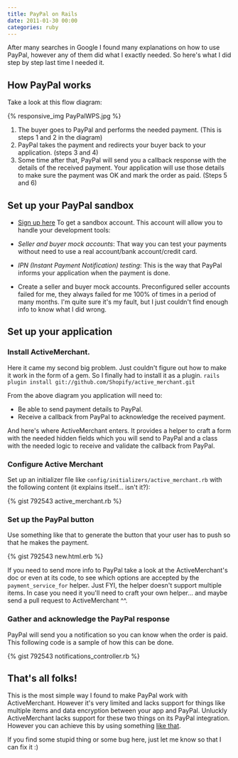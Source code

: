 ```yaml
---
title: PayPal on Rails
date: 2011-01-30 00:00
categories: ruby
---
```


After many searches in Google I found many explanations on how to use PayPal,
however any of them did what I exactly needed. So here's what I did step by
step last time I needed it.

## How PayPal works

Take a look at this flow diagram:

{% responsive_img PayPalWPS.jpg %}

 1.   The buyer goes to PayPal and performs the needed payment. (This is steps
      1 and 2 in the diagram)
 2.   PayPal takes the payment and redirects your buyer back to your
      application.  (steps 3 and 4)
 3.   Some time after that, PayPal will send you a callback response with the
    details of the received payment. Your application will use those details to
make sure the payment was OK and mark the order as paid. (Steps 5 and 6)

## Set up your PayPal sandbox
 * [Sign up here](https://developer.paypal.com) To get a sandbox
     account. This account will allow you to handle your development
     tools:

  * _Seller and buyer mock accounts_: That way you can test your payments
    without need to use a real account/bank account/credit card.
  * _IPN (Instant Payment Notification) testing_: This is the way that
    PayPal informs your application when the payment is done.

 * Create a seller and buyer mock accounts. Preconfigured seller
 accounts failed for me, they always failed for me 100% of times in a
 period of many months. I'm quite sure it's my fault, but I just
 couldn't find enough info to know what I did wrong.

## Set up your application

### Install ActiveMerchant.
Here it came my second big problem. Just couldn't figure out how to make it
work in the form of a gem. So I finally had to install it as a plugin.
`rails plugin install git://github.com/Shopify/active_merchant.git`

From the above diagram you application will need to:

* Be able to send payment details to PayPal.
* Receive a callback from PayPal to acknowledge the received payment.

And here's where ActiveMerchant enters. It provides a helper to craft a form
with the needed hidden fields which you will send to PayPal and a class with
the needed logic to receive and validate the callback from PayPal.

### Configure Active Merchant

Set up an initializer file like `config/initializers/active_merchant.rb` with
the following content (it explains itself... isn't it?):

{% gist 792543 active_merchant.rb %}

### Set up the PayPal button

Use something like that to generate the button that your user has to push so
that he makes the payment.

{% gist 792543 new.html.erb %}

If you need to send more info to PayPal take a look at the ActiveMerchant's doc
or even at its code, to see which options are accepted by the
`payment_service_for` helper. Just FYI, the helper doesn't support multiple
items. In case you need it you'll need to craft your own helper... and maybe
send a pull request to ActiveMerchant ^^.

### Gather and acknowledge the PayPal response

PayPal will send you a notification so you can know when the order is paid.
This following code is a sample of how this can be done.

{% gist 792543 notifications_controller.rb %}

## That's all folks!

This is the most simple way I found to make PayPal work with ActiveMerchant.
However it's very limited and lacks support for things like multiple items and
data encryption between your app and PayPal. Unluckly ActiveMerchant lacks
support for these two things on its PayPal integration. However you can achieve
this by using something [like that](http://www.fortytwo.gr/blog/14/Using-Paypal-with-Rails).

If you find some stupid thing or some bug here, just let me know so that I can
fix it :)
